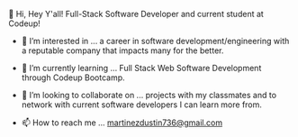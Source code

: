 

👋 Hi,
Hey Y'all! Full-Stack Software Developer and current student at Codeup!
- 👀 I’m interested in ...
a career in software development/engineering with a reputable company that impacts many for the better.

- 🌱 I’m currently learning ...
Full Stack Web Software Development through Codeup Bootcamp.

- 💞️ I’m looking to collaborate on ...
projects with my classmates and to network with current software developers I can learn more from.

- 📫 How to reach me ...
martinezdustin736@gmail.com



<!--
**martinezdustin736/martinezdustin736** is a ✨ _special_ ✨ repository because its `README.md` (this file) appears on your GitHub profile.

Here are some ideas to get you started:

- 🔭 I’m currently working on ...
- 🌱 I’m currently learning ...
- 👯 I’m looking to collaborate on ...
- 🤔 I’m looking for help with ...
- 💬 Ask me about ...
- 📫 How to reach me: ...
- 😄 Pronouns: ...
- ⚡ Fun fact: ...
-->
